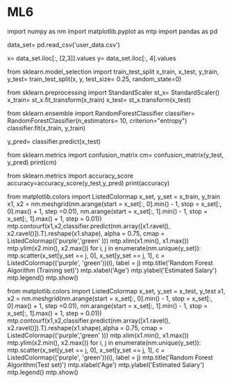 # ML6
import numpy as nm
import matplotlib.pyplot as mtp 
import pandas as pd

data_set= pd.read_csv('user_data.csv')

x= data_set.iloc[:, [2,3]].values
y= data_set.iloc[:, 4].values

from sklearn.model_selection import train_test_split
x_train, x_test, y_train, y_test= train_test_split(x, y, test_size= 0.25, random_state=0)

from sklearn.preprocessing import StandardScaler st_x= StandardScaler()
x_train= st_x.fit_transform(x_train) 
x_test= st_x.transform(x_test)

from sklearn.ensemble import RandomForestClassifier
classifier= RandomForestClassifier(n_estimators= 10, criterion="entropy") classifier.fit(x_train, y_train)

y_pred= classifier.predict(x_test)

from sklearn.metrics import confusion_matrix 
cm= confusion_matrix(y_test, y_pred)
print(cm)

from sklearn.metrics import accuracy_score
accuracy=accuracy_score(y_test,y_pred)
print(accuracy)

from matplotlib.colors import ListedColormap x_set, y_set = x_train, y_train
x1, x2 = nm.meshgrid(nm.arange(start = x_set[:, 0].min() - 1, stop = x_set[:, 0].max() + 1, step =0.01),
nm.arange(start = x_set[:, 1].min() - 1, stop = x_set[:, 1].max() + 1, step = 0.01)) 
mtp.contourf(x1,x2,classifier.predict(nm.array([x1.ravel(), x2.ravel()]).T).reshape(x1.shape),
alpha = 0.75, cmap = ListedColormap(('purple','green' ))) 
mtp.xlim(x1.min(), x1.max())
mtp.ylim(x2.min(), x2.max())
for i, j in enumerate(nm.unique(y_set)): mtp.scatter(x_set[y_set == j, 0], x_set[y_set == j, 1],
c = ListedColormap(('purple', 'green'))(i), label = j) 
mtp.title('Random Forest Algorithm (Training set)') 
mtp.xlabel('Age')
mtp.ylabel('Estimated Salary') 
mtp.legend()
mtp.show() 

from matplotlib.colors import ListedColormap x_set, y_set = x_test, y_test
x1, x2 = nm.meshgrid(nm.arange(start = x_set[:, 0].min() - 1, stop = x_set[:, 0].max() + 1, step =0.01),
nm.arange(start = x_set[:, 1].min() - 1, stop = x_set[:, 1].max() + 1, step = 0.01)) 
mtp.contourf(x1,x2,classifier.predict(nm.array([x1.ravel(),
x2.ravel()]).T).reshape(x1.shape),alpha = 0.75, cmap = ListedColormap(('purple','green' ))) 
mtp.xlim(x1.min(), x1.max())
mtp.ylim(x2.min(), x2.max())
for i, j in enumerate(nm.unique(y_set)): mtp.scatter(x_set[y_set == j, 0], x_set[y_set == j, 1],
c = ListedColormap(('purple', 'green'))(i), label = j) 
mtp.title('Random Forest Algorithm(Test set)') 
mtp.xlabel('Age')
mtp.ylabel('Estimated Salary') 
mtp.legend()
mtp.show() 

 
